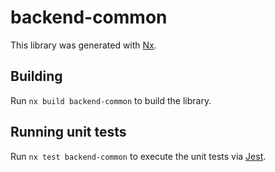 # backend-common

This library was generated with [Nx](https://nx.dev).

## Building

Run `nx build backend-common` to build the library.

## Running unit tests

Run `nx test backend-common` to execute the unit tests via [Jest](https://jestjs.io).
